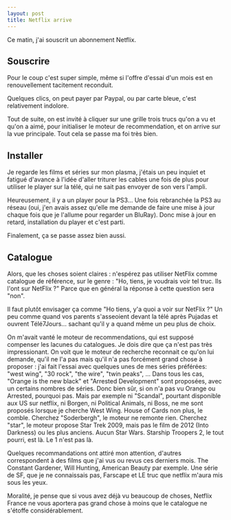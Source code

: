 ```yaml
---
layout: post
title: Netflix arrive
---
```


Ce matin, j'ai souscrit un abonnement Netflix.

Souscrire
---------

Pour le coup c'est super simple, même si l'offre d'essai d'un mois est en renouvellement tacitement reconduit.

Quelques clics, on peut payer par Paypal, ou par carte bleue, c'est relativement indolore. 

Tout de suite, on est invité à cliquer sur une grille trois trucs qu'on a vu et qu'on a aimé, pour initialiser le
moteur de recommendation, et on arrive sur la vue principale. Tout cela se passe ma foi très bien.

Installer
---------

Je regarde les films et séries sur mon plasma, j'étais un peu inquiet et fatigué d'avance à l'idée d'aller triturer
les cables une fois de plus pour utiliser le player sur la télé, qui ne sait pas envoyer de son vers l'ampli.

Heureusement, il y a un player pour la PS3... Une fois rebranchée la PS3 au réseau (oui, j'en avais assez qu'elle me 
demande de faire une mise à jour chaque fois que je l'allume pour regarder un BluRay). Donc mise à jour en retard, 
installation du player et c'est parti.

Finalement, ça se passe assez bien aussi.

Catalogue
---------

Alors, que les choses soient claires : n'espérez pas utiliser NetFlix comme catalogue de référence, sur le genre : 
"Ho, tiens, je voudrais voir tel truc. Ils l'ont sur NetFlix ?" Parce que en général la réponse à cette question
sera "non".

Il faut plutôt envisager ça comme "Ho tiens, y'a quoi a voir sur NetFlix ?" Un peu comme quand vos parents
s'asseoient devant la télé après Pujadas et ouvrent Télé7Jours... sachant qu'il y a quand même un peu plus de choix.

On m'avait vanté le moteur de recommendations, qui est supposé compenser les lacunes du catalogues. Je dois dire que
ça n'est pas très impressionant. On voit que le moteur
de recherche reconnait ce qu'on lui demande, qu'il ne l'a pas mais qu'il n'a pas forcément grand chose à proposer :
j'ai fait l'essai avec quelques unes de mes séries préférées: "west wing", "30 rock", "the wire", "twin peaks", ...
Dans tous les cas, "Orange is the new black" et "Arrested Development" sont proposées, avec un certains nombres de
séries. Donc bien sûr, si on n'a pas vu Orange ou Arrested, pourquoi pas. Mais par exemple ni "Scandal", pourtant
disponible aux US sur netflix, ni Borgen, ni Political Animals, ni Boss, ne me sont proposés lorsque je cherche
West Wing. House of Cards non plus, le comble. Cherchez "Soderbergh", le moteur ne remonte rien. 
Cherchez "star", le moteur propose Star Trek 2009, mais pas le film
de 2012 (Into Darkness) ou les plus anciens. Aucun Star Wars. Starship Troopers 2, le tout pourri, est là.
Le 1 n'est pas là.

Quelques recommandations ont attiré mon attention, d'autres correspondent à des films que j'ai vus ou revus ces derniers
mois. The Constant Gardener, Will Hunting, American Beauty par exemple. Une série de SF, que je ne connaissais pas,
Farscape et LE truc que netflix m'aura mis sous les yeux.

Moralité, je pense que si vous avez déjà vu beaucoup de choses, Netflix France ne vous aportera pas grand chose à moins
que le catalogue ne s'étoffe considérablement.
